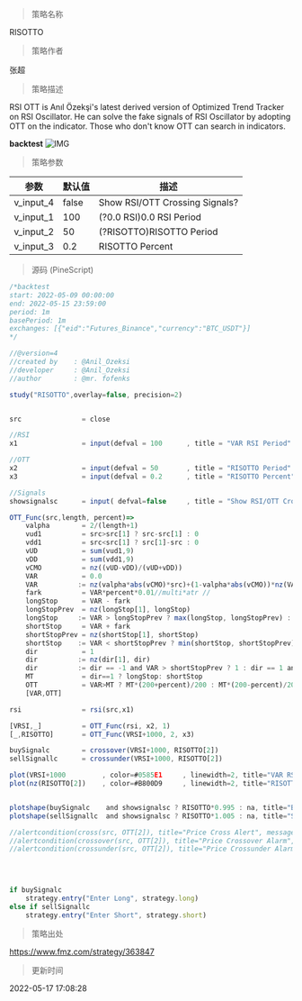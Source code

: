 
> 策略名称

RISOTTO

> 策略作者

张超

> 策略描述

RSI OTT is Anıl Özekşi's latest derived version of Optimized Trend Tracker on RSI Oscillator.
He can solve the fake signals of RSI Oscillator by adopting OTT on the indicator.
Those who don't know OTT can search in indicators.

**backtest**
 ![IMG](https://www.fmz.com/upload/asset/161da421e1b62c9e45f.png) 

> 策略参数



|参数|默认值|描述|
|----|----|----|
|v_input_4|false|Show RSI/OTT Crossing Signals?|
|v_input_1|100|(?0.0 RSI)0.0 RSI Period|
|v_input_2|50|(?RISOTTO)RISOTTO Period|
|v_input_3|0.2|RISOTTO Percent|


> 源码 (PineScript)

``` javascript
/*backtest
start: 2022-05-09 00:00:00
end: 2022-05-15 23:59:00
period: 1m
basePeriod: 1m
exchanges: [{"eid":"Futures_Binance","currency":"BTC_USDT"}]
*/

//@version=4
//created by    : @Anil_Ozeksi
//developer     : @Anil_Ozeksi
//author        : @mr. fofenks

study("RISOTTO",overlay=false, precision=2)


src               = close

//RSI
x1                = input(defval = 100      , title = "VAR RSI Period"          , type = input.integer, minval = 1  ,step = 1       , group = "VAR RSI")

//OTT
x2                = input(defval = 50       , title = "RISOTTO Period"          , type = input.integer, minval = 1  ,step = 1       , group = "RISOTTO")
x3                = input(defval = 0.2      , title = "RISOTTO Percent"         , type = input.float  , minval = 0  ,step = 0.05    , group = "RISOTTO")

//Signals
showsignalsc      = input( defval=false     , title = "Show RSI/OTT Crossing Signals?", type=input.bool)

OTT_Func(src,length, percent)=>
    valpha        = 2/(length+1)
    vud1          = src>src[1] ? src-src[1] : 0
    vdd1          = src<src[1] ? src[1]-src : 0
    vUD           = sum(vud1,9)
    vDD           = sum(vdd1,9)
    vCMO          = nz((vUD-vDD)/(vUD+vDD))
    VAR           = 0.0
    VAR          := nz(valpha*abs(vCMO)*src)+(1-valpha*abs(vCMO))*nz(VAR[1])
    fark          = VAR*percent*0.01//multi*atr //
    longStop      = VAR - fark
    longStopPrev  = nz(longStop[1], longStop)
    longStop     := VAR > longStopPrev ? max(longStop, longStopPrev) : longStop
    shortStop     = VAR + fark
    shortStopPrev = nz(shortStop[1], shortStop)
    shortStop    := VAR < shortStopPrev ? min(shortStop, shortStopPrev) : shortStop
    dir           = 1
    dir          := nz(dir[1], dir)
    dir          := dir == -1 and VAR > shortStopPrev ? 1 : dir == 1 and VAR < longStopPrev ? -1 : dir
    MT            = dir==1 ? longStop: shortStop
    OTT           = VAR>MT ? MT*(200+percent)/200 : MT*(200-percent)/200
    [VAR,OTT]

rsi               = rsi(src,x1)

[VRSI,_]          = OTT_Func(rsi, x2, 1)
[_,RISOTTO]       = OTT_Func(VRSI+1000, 2, x3)

buySignalc        = crossover(VRSI+1000, RISOTTO[2])
sellSignallc      = crossunder(VRSI+1000, RISOTTO[2])

plot(VRSI+1000         , color=#0585E1     , linewidth=2, title="VAR RSI" , display = display.all)
plot(nz(RISOTTO[2])    , color=#B800D9     , linewidth=2, title="RISOTTO" , display = display.all)


plotshape(buySignalc    and showsignalsc ? RISOTTO*0.995 : na, title="Buy"  , text="Buy"    , location=location.absolute, style=shape.labelup   , size=size.tiny, color=color.green , textcolor=color.white)
plotshape(sellSignallc  and showsignalsc ? RISOTTO*1.005 : na, title="Sell" , text="Sell"   , location=location.absolute, style=shape.labeldown , size=size.tiny, color=color.red   , textcolor=color.white)

//alertcondition(cross(src, OTT[2]), title="Price Cross Alert", message="OTT - Price Crossing!")
//alertcondition(crossover(src, OTT[2]), title="Price Crossover Alarm", message="PRICE OVER OTT - BUY SIGNAL!")
//alertcondition(crossunder(src, OTT[2]), title="Price Crossunder Alarm", message="PRICE UNDER OTT - SELL SIGNAL!")

  
  

if buySignalc
    strategy.entry("Enter Long", strategy.long)
else if sellSignallc
    strategy.entry("Enter Short", strategy.short)
```

> 策略出处

https://www.fmz.com/strategy/363847

> 更新时间

2022-05-17 17:08:28
